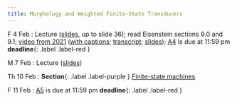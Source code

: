 ```yaml
---
title: Morphology and Weighted Finite-State Transducers
---
```


F 4 Feb
: Lecture ([slides](../assets/slides/wfst.pdf), up to slide 36); read Eisenstein sections 9.0 and 9.1;
[video from 2021](https://drive.google.com/file/d/1MDj3JUBecLOqCMApOWlxG0ZOxmZcQC20/view?usp=sharing)
([with captions](https://drive.google.com/file/d/1zXXPwAFycgIRK-25TctN5IIvo7W2H-ii/view?usp=sharing);
[transcript](https://drive.google.com/file/d/16DyBtGwSOUHVcSMN-hvCWsc0awCyX_n2/view?usp=sharing);
[slides](https://drive.google.com/file/d/1ejcGyncrh5lSe_P7TRX8Slj_roZUWq2p/view?usp=sharing));
[A4](../assets/docs/A4.pdf) is due at 11:59 pm **deadline**{: .label .label-red }

M 7 Feb
: Lecture ([slides](../assets/slides/wfst.pdf))

Th 10 Feb
: **Section**{: .label .label-purple } [Finite-state machines](#)

F 11 Feb
: [A5](../assets/docs/A5.pdf) is due at 11:59 pm **deadline**{: .label .label-red }
